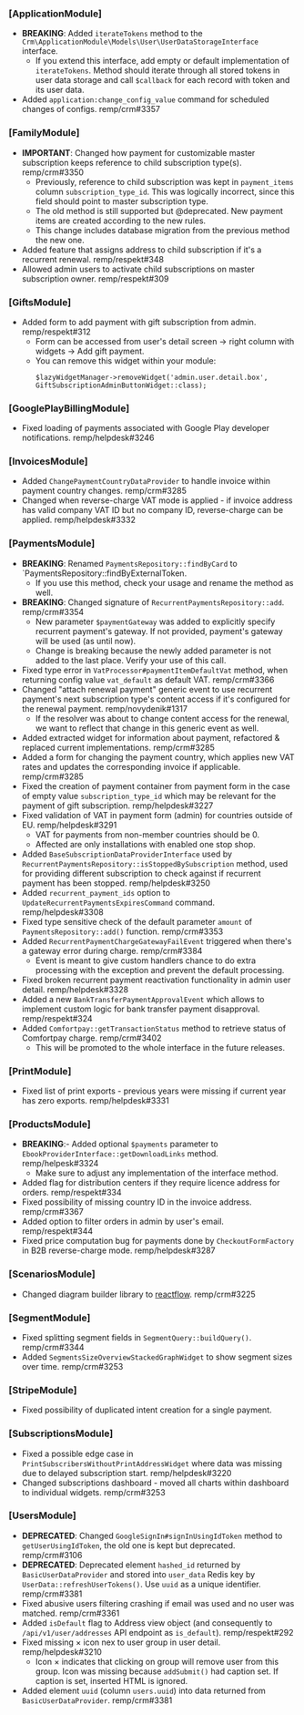 ### [ApplicationModule]

- **BREAKING**: Added `iterateTokens` method to the `Crm\ApplicationModule\Models\User\UserDataStorageInterface` interface.
  - If you extend this interface, add empty or default implementation of `iterateTokens`. Method should iterate through all stored tokens in user data storage and call `$callback` for each record with token and its user data.
- Added `application:change_config_value` command for scheduled changes of configs. remp/crm#3357

### [FamilyModule]

- **IMPORTANT**: Changed how payment for customizable master subscription keeps reference to child subscription type(s). remp/crm#3350
  - Previously, reference to child subscription was kept in `payment_items` column `subscription_type_id`. This was logically incorrect, since this field should point to master subscription type.
  - The old method is still supported but @deprecated. New payment items are created according to the new rules.
  - This change includes database migration from the previous method the new one.
- Added feature that assigns address to child subscription if it's a recurrent renewal. remp/respekt#348
- Allowed admin users to activate child subscriptions on master subscription owner. remp/respekt#309

### [GiftsModule]

- Added form to add payment with gift subscription from admin. remp/respekt#312
  - Form can be accessed from user's detail screen -> right column with widgets -> Add gift payment.
  - You can remove this widget within your module:
    ```
    $lazyWidgetManager->removeWidget('admin.user.detail.box', GiftSubscriptionAdminButtonWidget::class);
    ```

### [GooglePlayBillingModule]

- Fixed loading of payments associated with Google Play developer notifications. remp/helpdesk#3246

### [InvoicesModule]

- Added `ChangePaymentCountryDataProvider` to handle invoice within payment country changes. remp/crm#3285
- Changed when reverse-charge VAT mode is applied - if invoice address has valid company VAT ID but no company ID, reverse-charge can be applied. remp/helpdesk#3332

### [PaymentsModule]

- **BREAKING**: Renamed `PaymentsRepository::findByCard` to `PaymentsRepository::findByExternalToken.
    - If you use this method, check your usage and rename the method as well.
- **BREAKING**: Changed signature of `RecurrentPaymentsRepository::add`. remp/crm#3354
    - New parameter `$paymentGateway` was added to explicitly specify recurrent payment's gateway. If not provided, payment's gateway will be used (as until now).
    - Change is breaking because the newly added parameter is not added to the last place. Verify your use of this call.
- Fixed type error in `VatProcessor#paymentItemDefaultVat` method, when returning config value `vat_default` as default VAT. remp/crm#3366
- Changed "attach renewal payment" generic event to use recurrent payment's next subscription type's content access if it's configured for the renewal payment. remp/novydenik#1317
  - If the resolver was about to change content access for the renewal, we want to reflect that change in this generic event as well.
- Added extracted widget for information about payment, refactored & replaced current implementations. remp/crm#3285
- Added a form for changing the payment country, which applies new VAT rates and updates the corresponding invoice if applicable. remp/crm#3285
- Fixed the creation of payment container from payment form in the case of empty value `subscription_type_id` which may be relevant for the payment of gift subscription. remp/helpdesk#3227
- Fixed validation of VAT in payment form (admin) for countries outside of EU. remp/helpdesk#3291
  - VAT for payments from non-member countries should be 0.
  - Affected are only installations with enabled one stop shop.
- Added `BaseSubscriptionDataProviderInterface` used by `RecurrentPaymentsRepository::isStoppedBySubscription` method, used for providing different subscription to check against if recurrent payment has been stopped. remp/helpdesk#3250
- Added `recurrent_payment_ids` option to `UpdateRecurrentPaymentsExpiresCommand` command. remp/helpdesk#3308
- Fixed type sensitive check of the default parameter `amount` of `PaymentsRepository::add()` function. remp/crm#3353
- Added `RecurrentPaymentChargeGatewayFailEvent` triggered when there's a gateway error during charge. remp/crm#3384
  - Event is meant to give custom handlers chance to do extra processing with the exception and prevent the default processing.
- Fixed broken recurrent payment reactivation functionality in admin user detail. remp/helpdesk#3328
- Added a new `BankTransferPaymentApprovalEvent` which allows to implement custom logic for bank transfer payment disapproval. remp/respekt#324
- Added `Comfortpay::getTransactionStatus` method to retrieve status of Comfortpay charge. remp/crm#3402
  - This will be promoted to the whole interface in the future releases.

### [PrintModule]

- Fixed list of print exports - previous years were missing if current year has zero exports. remp/helpdesk#3331

### [ProductsModule]

- **BREAKING**:- Added optional `$payments` parameter to `EbookProviderInterface::getDownloadLinks` method. remp/helpesk#3324
  - Make sure to adjust any implementation of the interface method.
- Added flag for distribution centers if they require licence address for orders. remp/respekt#334
- Fixed possibility of missing country ID in the invoice address. remp/crm#3367
- Added option to filter orders in admin by user's email. remp/respekt#344
- Fixed price computation bug for payments done by `CheckoutFormFactory` in B2B reverse-charge mode. remp/helpdesk#3287

### [ScenariosModule]

- Changed diagram builder library to [reactflow](https://reactflow.dev/). remp/crm#3225

### [SegmentModule]

- Fixed splitting segment fields in `SegmentQuery::buildQuery()`. remp/crm#3344
- Added `SegmentsSizeOverviewStackedGraphWidget` to show segment sizes over time. remp/crm#3253

### [StripeModule]

- Fixed possibility of duplicated intent creation for a single payment.

### [SubscriptionsModule]

- Fixed a possible edge case in `PrintSubscribersWithoutPrintAddressWidget` where data was missing due to delayed subscription start. remp/helpdesk#3220
- Changed subscriptions dashboard - moved all charts within dashboard to individual widgets. remp/crm#3253

### [UsersModule]

- **DEPRECATED**: Changed `GoogleSignIn#signInUsingIdToken` method to `getUserUsingIdToken`, the old one is kept but deprecated. remp/crm#3106
- **DEPRECATED**: Deprecated element `hashed_id` returned by `BasicUserDataProvider` and stored into `user_data` Redis key by `UserData::refreshUserTokens()`. Use `uuid` as a unique identifier. remp/crm#3381
- Fixed abusive users filtering crashing if email was used and no user was matched. remp/crm#3361
- Added `isDefault` flag to Address view object (and consequently to `/api/v1/user/addresses` API endpoint as `is_default`). remp/respekt#292
- Fixed missing &times; icon nex to user group in user detail. remp/helpdesk#3210
  - Icon &times; indicates that clicking on group will remove user from this group. Icon was missing because `addSubmit()` had caption set. If caption is set, inserted HTML is ignored.
- Added element `uuid` (column `users.uuid`) into data returned from `BasicUserDataProvider`. remp/crm#3381
